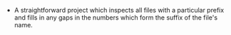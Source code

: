 * A straightforward project which inspects all files with a particular prefix and fills in any gaps in the numbers which form the suffix of the file's name.
